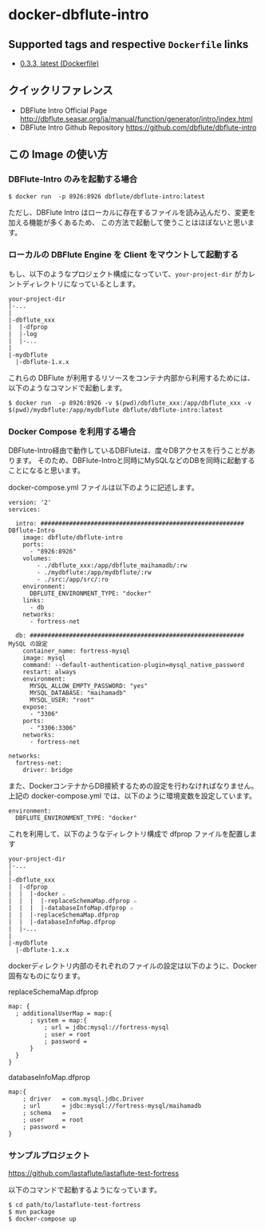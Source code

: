 # docker-dbflute-intro

## Supported tags and respective `Dockerfile` links
- [0.3.3, latest (Dockerfile)](https://github.com/EgumaYuto/docker-dbflute-intro/blob/master/Dockerfile)

## クイックリファレンス
- DBFlute Intro Official Page
http://dbflute.seasar.org/ja/manual/function/generator/intro/index.html
- DBFlute Intro Github Repository
https://github.com/dbflute/dbflute-intro


## この Image の使い方

### DBFlute-Intro のみを起動する場合
```
$ docker run  -p 8926:8926 dbflute/dbflute-intro:latest
```
ただし、DBFlute Intro はローカルに存在するファイルを読み込んだり、変更を加える機能が多くあるため、
この方法で起動して使うことはほぼないと思います。

### ローカルの DBFlute Engine を Client をマウントして起動する
もし、以下のようなプロジェクト構成になっていて、`your-project-dir` がカレントディレクトリになっているとします。
```
your-project-dir
|-...
|
|-dbflute_xxx
|  |-dfprop
|  |-log
|  |-...
|
|-mydbflute
  |-dbflute-1.x.x
```

これらの DBFlute が利用するリソースをコンテナ内部から利用するためには、以下のようなコマンドで起動します。
```
$ docker run  -p 8926:8926 -v $(pwd)/dbflute_xxx:/app/dbflute_xxx -v $(pwd)/mydbflute:/app/mydbflute dbflute/dbflute-intro:latest
```

### Docker Compose を利用する場合
DBFlute-Intro経由で動作しているDBFluteは、度々DBアクセスを行うことがあります。
そのため、DBFlute-Introと同時にMySQLなどのDBを同時に起動することになると思います。

docker-compose.yml ファイルは以下のように記述します。
```
version: '2'
services:

  intro: ######################################################### DBflute-Intro 
    image: dbflute/dbflute-intro
    ports:
      - "8926:8926"
    volumes:
        - ./dbflute_xxx:/app/dbflute_maihamadb/:rw
        - ./mydbflute:/app/mydbflute/:rw
        - ./src:/app/src/:ro
    environment:
      DBFLUTE_ENVIRONMENT_TYPE: "docker"
    links:
      - db
    networks:
      - fortress-net
      
  db: ############################################################ MySQL の設定
    container_name: fortress-mysql
    image: mysql
    command: --default-authentication-plugin=mysql_native_password
    restart: always
    environment:
      MYSQL_ALLOW_EMPTY_PASSWORD: "yes"
      MYSQL_DATABASE: "maihamadb"
      MYSQL_USER: "root"
    expose:
      - "3306"
    ports:
      - "3306:3306"
    networks:
      - fortress-net

networks:
  fortress-net:
    driver: bridge
```

また、DockerコンテナからDB接続するための設定を行わなければなりません。
上記の docker-compose.yml では、以下のように環境変数を設定しています。
```
environment:
  DBFLUTE_ENVIRONMENT_TYPE: "docker"
```

これを利用して、以下のようなディレクトリ構成で dfprop ファイルを配置します
```
your-project-dir
|-...
|
|-dbflute_xxx
|  |-dfprop
|  |  |-docker ☆
|  |  |  |-replaceSchemaMap.dfprop ☆
|  |  |  |-databaseInfoMap.dfprop ☆
|  |  |-replaceSchemaMap.dfprop
|  |  |-databaseInfoMap.dfprop
|  |-...
|
|-mydbflute
  |-dbflute-1.x.x
```

dockerディレクトリ内部のそれぞれのファイルの設定は以下のように、Docker固有なものになります。

replaceSchemaMap.dfprop
```
map: {
  ; additionalUserMap = map:{
      ; system = map:{
          ; url = jdbc:mysql://fortress-mysql
          ; user = root
          ; password =
      }
  }
}
```

databaseInfoMap.dfprop
```
map:{
    ; driver   = com.mysql.jdbc.Driver
    ; url      = jdbc:mysql://fortress-mysql/maihamadb
    ; schema   =
    ; user     = root
    ; password =
}
```

### サンプルプロジェクト
https://github.com/lastaflute/lastaflute-test-fortress

以下のコマンドで起動するようになっています。
```
$ cd path/to/lastaflute-test-fortress
$ mvn package
$ docker-compose up
```

